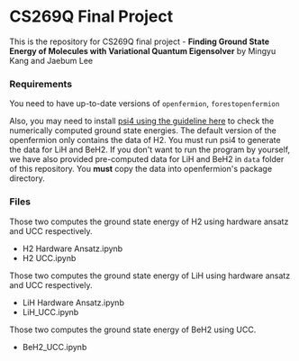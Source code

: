 # CS269Q Final Project

This is the repository for CS269Q final project - **Finding Ground State Energy of Molecules with Variational Quantum Eigensolver** by Mingyu Kang and Jaebum Lee

### Requirements

You need to have up-to-date versions of `openfermion`, `forestopenfermion`

Also, you may need to install [psi4 using the guideline here](http://www.psicode.org/psi4manual/1.2/external.html) to check the numerically computed ground state energies. The default version of the openfermion only contains the data of H2. You must run psi4 to generate the data for LiH and BeH2. If you don't want to run the program by yourself, we have also provided pre-computed data for LiH and BeH2 in `data` folder of this repository. You **must** copy the data into openfermion's package directory.

### Files

Those two computes the ground state energy of H2 using hardware ansatz and UCC respectively.

- H2 Hardware Ansatz.ipynb
- H2 UCC.ipynb

Those two computes the ground state energy of LiH using hardware ansatz and UCC respectively.

- LiH Hardware Ansatz.ipynb
- LiH_UCC.ipynb

Those two computes the ground state energy of BeH2 using UCC.

-  BeH2_UCC.ipynb
